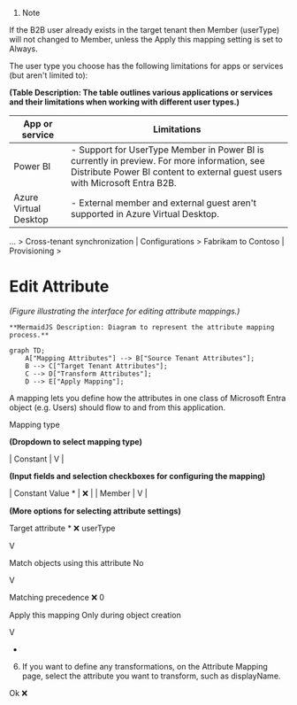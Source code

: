 1. Note

If the B2B user already exists in the target tenant then Member (userType) will not changed to Member, unless the Apply this mapping setting is set to Always.

The user type you choose has the following limitations for apps or services (but aren't limited to):

**(Table Description: The table outlines various applications or services and their limitations when working with different user types.)**

| App or service        | Limitations                                                                                                                                         |
|-----------------------|------------------------------------------------------------------------------------------------------------------------------------------------------|
| Power BI              | - Support for UserType Member in Power BI is currently in preview. For more information, see Distribute Power BI content to external guest users with Microsoft Entra B2B. |
| Azure Virtual Desktop | - External member and external guest aren't supported in Azure Virtual Desktop.                                                                      |

... > Cross-tenant synchronization | Configurations > Fabrikam to Contoso | Provisioning >

# Edit Attribute

*(Figure illustrating the interface for editing attribute mappings.)*

```
**MermaidJS Description: Diagram to represent the attribute mapping process.**

graph TD;
    A["Mapping Attributes"] --> B["Source Tenant Attributes"];
    B --> C["Target Tenant Attributes"];
    C --> D["Transform Attributes"];
    D --> E["Apply Mapping"];
```

A mapping lets you define how the attributes in one class of Microsoft Entra object (e.g. Users) should flow to and from this application.

Mapping type

**(Dropdown to select mapping type)**

| Constant | V |

**(Input fields and selection checkboxes for configuring the mapping)**

| Constant Value * | ❌ |
| Member | V |

**(More options for selecting attribute settings)**

Target attribute * ❌ userType

V

Match objects using this attribute No

V

Matching precedence
❌ 0

Apply this mapping 
Only during object creation

V

+

6. If you want to define any transformations, on the Attribute Mapping page, select the attribute you want to transform, such as displayName.

Ok
❌
